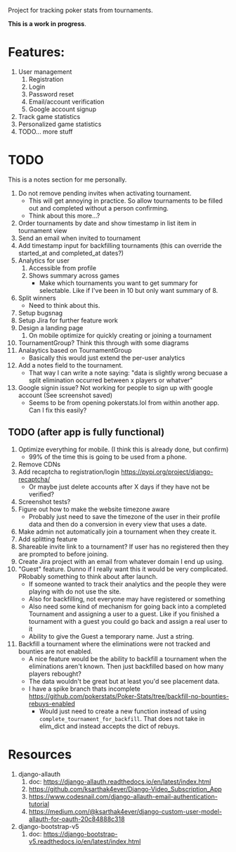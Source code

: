 Project for tracking poker stats from tournaments. 

**This is a work in progress**.

# Features:
1. User management
	1. Registration
	1. Login
	1. Password reset
	1. Email/account verification
	1. Google account signup
1. Track game statistics
1. Personalized game statistics
1. TODO... more stuff

# TODO
This is a notes section for me personally.
1. Do not remove pending invites when activating tournament.
	- This will get annoying in practice. So allow tournaments to be filled out and completed without a person confirming.
	- Think about this more...?
1. Order tournaments by date and show timestamp in list item in tournament view
1. Send an email when invited to tournament
1. Add timestamp input for backfilling tournaments (this can override the started_at and completed_at dates?)
1. Analytics for user
	1. Accessible from profile
	1. Shows summary across games
		- Make which tournaments you want to get summary for selectable. Like if I've been in 10 but only want summary of 8.
1. Split winners
	- Need to think about this.
1. Setup bugsnag
1. Setup Jira for further feature work
1. Design a landing page
	1. On mobile optimize for quickly creating or joining a tournament
1. TournamentGroup? Think this through with some diagrams
1. Analaytics based on TournamentGroup
	- Basically this would just extend the per-user analytics
1. Add a notes field to the tournament. 
	- That way I can write a note saying: "data is slightly wrong becuase a split elimination occurred between x players or whatver"
1. Google signin issue? Not working for people to sign up with google account (See screenshot saved)
	- Seems to be from opening pokerstats.lol from within another app. Can I fix this easily?

## TODO (after app is fully functional)
1. Optimize everything for mobile. (I think this is already done, but confirm)
	- 99% of the time this is going to be used from a phone.
1. Remove CDNs
1. Add recaptcha to registration/login https://pypi.org/project/django-recaptcha/
	- Or maybe just delete accounts after X days if they have not be verified?
1. Screenshot tests?
1. Figure out how to make the website timezone aware
	- Probably just need to save the timezone of the user in their profile data and then do a conversion in every view that uses a date.
1. Make admin not automatically join a tournament when they create it.
1. Add splitting feature
1. Shareable invite link to a tournament? If user has no registered then they are prompted to before joining.
1. Create Jira project with an email from whatever domain I end up using.
1. "Guest" feature. Dunno if I really want this it would be very complicated. PRobably something to think about after launch.
	- If someone wanted to track their analytics and the people they were playing with do not use the site.
	- Also for backfilling, not everyone may have registered or something
	- Also need some kind of mechanism for going back into a completed Tournament and assigning a user to a guest. Like if you finished a tournament with a guest you could go back and assign a real user to it
	- Ability to give the Guest a temporary name. Just a string.
1. Backfill a tournament where the eliminations were not tracked and bounties are not enabled.
	- A nice feature would be the ability to backfill a tournament when the eliminations aren't known. Then just backfilled based on how many players rebought?
	- The data wouldn't be great but at least you'd see placement data.
	- I have a spike branch thats incomplete https://github.com/pokerstats/Poker-Stats/tree/backfill-no-bounties-rebuys-enabled
		- Would just need to create a new function instead of using `complete_tournament_for_backfill`. That does not take in elim_dict and instead accepts the dict of rebuys.

# Resources
1. django-allauth
	1. doc: https://django-allauth.readthedocs.io/en/latest/index.html
	1. https://github.com/ksarthak4ever/Django-Video_Subscription_App
	1. https://www.codesnail.com/django-allauth-email-authentication-tutorial
	1. https://medium.com/@ksarthak4ever/django-custom-user-model-allauth-for-oauth-20c84888c318
1. django-bootstrap-v5
	1. doc: https://django-bootstrap-v5.readthedocs.io/en/latest/index.html







